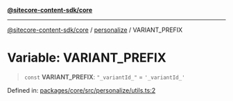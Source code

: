 [**@sitecore-content-sdk/core**](../../README.md)

***

[@sitecore-content-sdk/core](../../README.md) / [personalize](../README.md) / VARIANT\_PREFIX

# Variable: VARIANT\_PREFIX

> `const` **VARIANT\_PREFIX**: `"_variantId_"` = `'_variantId_'`

Defined in: [packages/core/src/personalize/utils.ts:2](https://github.com/Sitecore/xmc-jss-dev/blob/24bfb351cb3f21ca109885aec5c8f4d4d5e46084/packages/core/src/personalize/utils.ts#L2)
